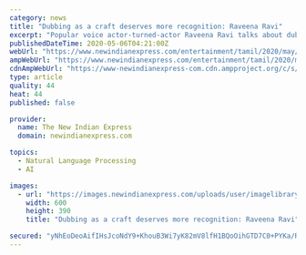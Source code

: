 ```yaml
---
category: news
title: "Dubbing as a craft deserves more recognition: Raveena Ravi"
excerpt: "Popular voice actor-turned-actor Raveena Ravi talks about dubbing for Master, while throwing light on the very art of voice-acting"
publishedDateTime: 2020-05-06T04:21:00Z
webUrl: "https://www.newindianexpress.com/entertainment/tamil/2020/may/06/dubbing-as-a-craft-deserves-more-recognition-raveena-ravi-2139633.html"
ampWebUrl: "https://www.newindianexpress.com/entertainment/tamil/2020/may/06/dubbing-as-a-craft-deserves-more-recognition-raveena-ravi-2139633.amp"
cdnAmpWebUrl: "https://www-newindianexpress-com.cdn.ampproject.org/c/s/www.newindianexpress.com/entertainment/tamil/2020/may/06/dubbing-as-a-craft-deserves-more-recognition-raveena-ravi-2139633.amp"
type: article
quality: 44
heat: 44
published: false

provider:
  name: The New Indian Express
  domain: newindianexpress.com

topics:
  - Natural Language Processing
  - AI

images:
  - url: "https://images.newindianexpress.com/uploads/user/imagelibrary/2020/5/6/w600X390/Raveena_Ravi.jpg"
    width: 600
    height: 390
    title: "Dubbing as a craft deserves more recognition: Raveena Ravi"

secured: "yNhEoDeoAifIHsJcoNdY9+KhouB3Wi7yK82mV8lfH1BQoOihGTD7C0+PYKa/RST/soBs0EnTXv78q3fkCPa6ucfYgjF/HG89pI1nrF3Z8LJ5itDIcRQL10VdY8Oi8CpRliuDKJt7Orzm0PERO0GbrE0HCmW9o3EtWlBRTR+32+VZLNG6vGommwXajUvvo0/30iPwSKhi6mkRlayosxDuni4PNkrcVEvw6Garces36X+xjZZPx+ljXhsVm9jqztEtt7YbTpB6zQfqjmRdGqNGZimDdPtVTTM7WNmOxEGCcoevEcG9KKRgCueifweV02xG5BT+U5sAarZJw+0nbLTRgnX+etLF/iV1uaC9xtfpNwDBGiwDWmBt93ZICx84+RyPYhEFIa0iNBO21jilIqwmZBK4u0j/evLsMAhzcaTHZQXhXLE66KOCFe/T5Xia7JNociwf+TyxVvr5BeoVFq72Ipn1sjKxDCeWLXPb0c10QKk=;sQFug1pjmpsKGExWQcT3PQ=="
---
```


